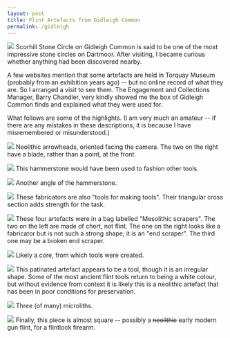 ```yaml
---
layout: post
title: Flint Artefacts from Gidleigh Common
permalink: /gidleigh
---
```


![](/assets/gidleigh/scorhill.jpeg)
Scorhill Stone Circle on Gidleigh Common is said to be one of the most impressive stone circles on Dartmoor. After visiting, I became curious whether anything had been discovered nearby.

A few websites mention that some artefacts are held in Torquay Museum (probably from an exhibition years ago) -- but no online record of what they are. So I arranged a visit to see them. The Engagement and Collections Manager, Barry Chandler, very kindly showed me the box of Gidleigh Common finds and explained what they were used for.

What follows are some of the highlights. (I am very much an amateur -- if there are any mistakes in these descriptions, it is because I have misremembered or misunderstood.)

![](/assets/gidleigh/arrowheads.jpeg)
Neolithic arrowheads, oriented facing the camera. The two on the right have a blade, rather than a point, at the front.

![](/assets/gidleigh/hammerstone1.jpeg)
This hammerstone would have been used to fashion other tools.

![](/assets/gidleigh/hammerstone2.jpeg)
Another angle of the hammerstone.

![](/assets/gidleigh/fabricators.jpeg)
These fabricators are also "tools for making tools". Their triangular cross section adds strength for the task.

![](/assets/gidleigh/scrapers.jpeg)
These four artefacts were in a bag labelled "Mesolithic scrapers". The two on the left are made of chert, not flint. The one on the right looks like a fabricator but is not such a strong shape; it is an "end scraper". The third one may be a broken end scraper.

![](/assets/gidleigh/core.jpeg)
Likely a core, from which tools were created.

![](/assets/gidleigh/tool.jpeg)
This patinated artefact appears to be a tool, though it is an irregular shape. Some of the most ancient flint tools return to being a white colour, but without evidence from context it is likely this is a neolithic artefact that has been in poor conditions for preservation.

![](/assets/gidleigh/microliths.jpeg)
Three (of many) microliths.

![](/assets/gidleigh/gunflint.jpeg)
Finally, this piece is almost square -- possibly a ~~neolithic~~ early modern gun flint, for a flintlock firearm.
